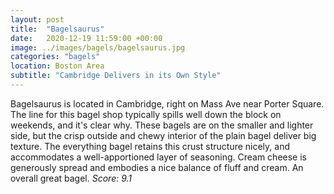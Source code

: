 ```yaml
---
layout: post
title:  "Bagelsaurus"
date:   2020-12-19 11:59:00 +00:00
image: ../images/bagels/bagelsaurus.jpg
categories: "bagels"
location: Boston Area
subtitle: "Cambridge Delivers in its Own Style"
---
```


Bagelsaurus is located in Cambridge, right on Mass Ave near Porter Square. The line for this bagel shop typically spills well down the block on weekends, and it's clear why. These bagels are on the smaller and lighter side, but the crisp outside and chewy interior of the plain bagel deliver big texture. The everything bagel retains this crust structure nicely, and accommodates a well-apportioned layer of seasoning. Cream cheese is generously spread and embodies a nice balance of fluff and cream. An overall great bagel. *Score: 9.1*